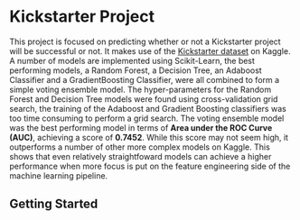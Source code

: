 # Kickstarter Project
This project is focused on predicting whether or not a Kickstarter project will be successful or not. It makes use of the [Kickstarter dataset](https://www.kaggle.com/kemical/kickstarter-projects) on Kaggle. A number of models are implemented using Scikit-Learn, the best performing models, a Random Forest, a Decision Tree, an Adaboost Classifier and a GradientBoosting Classifier, were all combined to form a simple voting ensemble model. The hyper-parameters for the Random Forest and Decision Tree models were found using cross-validation grid search, the training of the Adaboost and Gradient Boosting classifiers was too time consuming to perform a grid search. The voting ensemble model was the best performing model in terms of **Area under the ROC Curve (AUC)**, achieving a score of **0.7452**. While this score may not seem high, it outperforms a number of other more complex models on Kaggle. This shows that even relatively straightfoward models can achieve a higher performance when more focus is put on the feature engineering side of the machine learning pipeline.

## Getting Started
